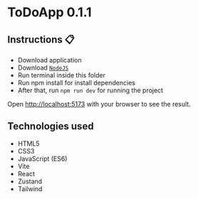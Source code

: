 # ToDoApp 0.1.1

## Instructions 📋

- Download application
- Download [`NodeJS`](https://nodejs.org/en)
- Run terminal inside this folder
- Run npm install for install dependencies
- After that, run `npm run dev` for running the project

Open [http://localhost:5173](http://localhost:5173) with your browser to see the result.

## Technologies used

- HTML5
- CSS3
- JavaScript (ES6)
- Vite
- React
- Zustand
- Tailwind
